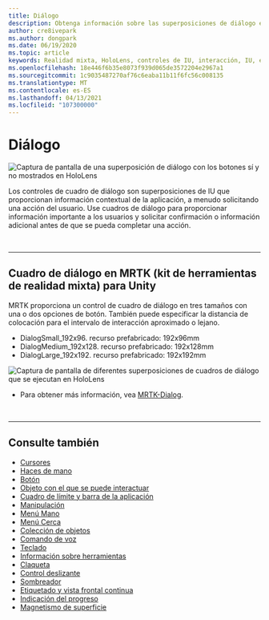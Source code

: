```yaml
---
title: Diálogo
description: Obtenga información sobre las superposiciones de diálogo en MRTK y cómo usarlas en aplicaciones de realidad mixta.
author: cre8ivepark
ms.author: dongpark
ms.date: 06/19/2020
ms.topic: article
keywords: Realidad mixta, HoloLens, controles de IU, interacción, IU, experiencia de usuario, diseño de la experiencia del usuario, interfaz de usuario espacial, interacción espacial, interfaz de usuario 3D, experiencia en 3D, auriculares
ms.openlocfilehash: 18e446f6b35e8073f939d065de3572204e2967a1
ms.sourcegitcommit: 1c9035487270af76c6eaba11b11f6fc56c008135
ms.translationtype: MT
ms.contentlocale: es-ES
ms.lasthandoff: 04/13/2021
ms.locfileid: "107300000"
---
```

# <a name="dialog"></a>Diálogo

![Captura de pantalla de una superposición de diálogo con los botones sí y no mostrados en HoloLens](images/MRTK_UX_Dialog.jpg)

Los controles de cuadro de diálogo son superposiciones de IU que proporcionan información contextual de la aplicación, a menudo solicitando una acción del usuario. Use cuadros de diálogo para proporcionar información importante a los usuarios y solicitar confirmación o información adicional antes de que se pueda completar una acción.

<br>

---

## <a name="dialog-in-mrtk-mixed-reality-toolkit-for-unity"></a>Cuadro de diálogo en MRTK (kit de herramientas de realidad mixta) para Unity
MRTK proporciona un control de cuadro de diálogo en tres tamaños con una o dos opciones de botón. También puede especificar la distancia de colocación para el intervalo de interacción aproximado o lejano. 

- DialogSmall_192x96. recurso prefabricado: 192x96mm
- DialogMedium_192x128. recurso prefabricado: 192x128mm
- DialogLarge_192x192. recurso prefabricado: 192x192mm

![Captura de pantalla de diferentes superposiciones de cuadros de diálogo que se ejecutan en HoloLens](images/MRTK_UX_Dialog_Types.jpg)


* Para obtener más información, vea [MRTK-Dialog](https://docs.microsoft.com/windows/mixed-reality/mrtk-unity/features/ux-building-blocks/dialog).

<br>

---

## <a name="see-also"></a>Consulte también

* [Cursores](cursors.md)
* [Haces de mano](point-and-commit.md)
* [Botón](button.md)
* [Objeto con el que se puede interactuar](interactable-object.md)
* [Cuadro de límite y barra de la aplicación](app-bar-and-bounding-box.md)
* [Manipulación](direct-manipulation.md)
* [Menú Mano](hand-menu.md)
* [Menú Cerca](near-menu.md)
* [Colección de objetos](object-collection.md)
* [Comando de voz](voice-input.md)
* [Teclado](keyboard.md)
* [Información sobre herramientas](tooltip.md)
* [Claqueta](slate.md)
* [Control deslizante](slider.md)
* [Sombreador](shader.md)
* [Etiquetado y vista frontal continua](billboarding-and-tag-along.md)
* [Indicación del progreso](progress.md)
* [Magnetismo de superficie](surface-magnetism.md)
